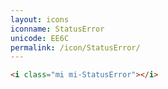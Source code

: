 ```yaml
---
layout: icons
iconname: StatusError
unicode: EE6C
permalink: /icon/StatusError/
---
```


``` html
<i class="mi mi-StatusError"></i>
```
